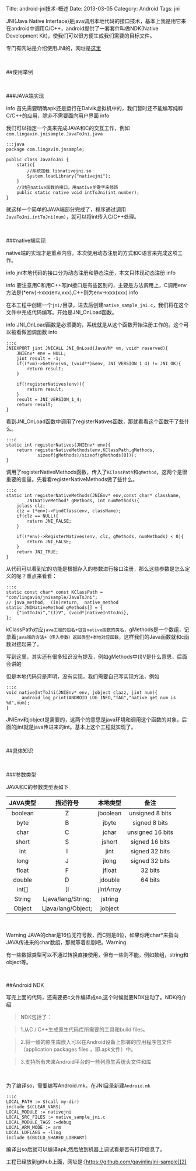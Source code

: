 Title: android-jni技术-概述
Date: 2013-03-05
Category: Android
Tags: jni

JNI(Java Native Interface)是java调用本地代码的接口技术，基本上我是用它来在android中调用C/C++，android提供了一套套件叫做NDK(Native Development Kit)，使我们可以很方便生成我们需要的目标文件。

专门有网站是介绍使用JNI的，网址是[这里][1]

<br/>

##使用举例

<br/>

###JAVA端实现

<span class="label label-info">info</span> 首先需要明确apk还是运行在Dalvik虚拟机中的，我们暂时还不能编写纯粹C/C++的应用，除非不需要面向用户界面 <span class="label label-info">info</span>

我们可以指定一个类来完成JAVA和C的交互工作，例如`com.lingavin.jnisample.JavaToJni.java`

    :::java
    package com.lingavin.jnsample;
    
    public class JavaToJni {
    	static{
    		//系统加载 libnativejni.so  
    		System.loadLibrary("nativejni");
    	}
    	//对应native函数的接口，用native关键字来修饰	
    	public static native void intToJni(int number); 
    }

就这样一个简单的JAVA端部分完成了，程序通过调用`JavaToJni.intToJni(num)`，就可以将int传入C/C++处理。

<br/>

###native端实现

native端的实现才是重点内容，本次使用动态注册的方式和C语言来完成这项工作。

<span class="label label-info">info</span> jni本地代码的接口分为动态注册和静态注册，本文只体现动态注册 <span class="label label-info">info</span>

<span class="label label-info">info</span> 要注意用C和用C++写jni接口是有些区别的，主要是方法调用上，C调用env方法是(*env)->xxx(env,xxx),C++则为env->xxx(xxx) <span class="label label-info">info</span>

在本工程中创建一个`jni/`目录，进去后创建`native_sample_jni.c`，我们将在这个文件中完成代码编写。开始是JNI_OnLoad函数。

<span class="label label-info">info</span> JNI_OnLoad函数是必须要的，系统就是从这个函数开始注册工作的。这个可以被看做回调函数 <span class="label label-info">info</span>

    :::c 
    JNIEXPORT jint JNICALL JNI_OnLoad(JavaVM* vm, void* reserved){
    	JNIEnv* env = NULL;
    	jint result = -1;
    	if((*vm)->GetEnv(vm, (void**)&env, JNI_VERSION_1_4) != JNI_OK){
    		return result;
    	}
    
    	if(!registerNatives(env)){
    		return result;
    	}
    	result = JNI_VERSION_1_4;
    	return result;
    }

看到JNI_OnLoad函数中调用了registerNatives函数，那就看看这个函数干了些什么。

    :::c
    static int registerNatives(JNIEnv* env){
    	return registerNativeMethods(env,KClassPath,gMethods,
    			sizeof(gMethods)/sizeof(gMethods[0]));
    }

调用了registerNativeMethods函数，传入了`KClassPath`和`gMethod`，这两个是很重要的变量。先看看registerNativeMethods做了些什么。

    :::c
    static int registerNativeMethods(JNIEnv* env,const char* className,
    		JNINativeMethod* gMethods, int numMethods){
    	jclass clz;
    	clz = (*env)->FindClass(env, className);
    	if(clz == NULL){
    		return JNI_FALSE;
    	}
    
    	if((*env)->RegisterNatives(env, clz, gMethods, numMethods) < 0){
    		return JNI_FALSE;
    	}
    	return JNI_TRUE;
    }

从代码可以看到它的功能是根据存入的参数进行接口注册，那么这些参数是怎么定义的呢？重点来看看：

    :::c
    static const char* const KClassPath = "com/lingavin/jnisample/JavaToJni";
    // java_method,  (in)return,  native_method
    static JNINativeMethod gMethods[] = {
    	{"intToJni","(I)V", (void*)nativeIntToJni},
    };

kClassPath对应`java工程的包名+包含native函数的类名`，gMethods是一个数组，记录着`java端的方法+（传入参数）返回类型+本地对应函数`，这样我们的Java函数就和c函数对接起来了。

<span class="label label-info"> 写到这里，其实还有很多知识没有提及，例如gMethods中(I)V是什么意思，后面会讲的 <span class="label label-info">

但是本地代码只是声明，没有实现，我们需要自己写实现方法，例如

    :::c
    void nativeIntToJni(JNIEnv* env, jobject clazz, jint num){
    	__android_log_print(ANDROID_LOG_INFO,"TAG","native get num is %d",num);
    }

JNIEnv和jobject是需要的，这两个的意思是java环境和调用这个函数的对象，后面的jint就是java传进来的int。基本上这个工程就实现了。

<br/>

##具体知识

<br/>

###参数类型

JAVA和C的参数类型表如下

JAVA类型 | 描述符号 | 本地类型 | 备注
:------:|:------:|:------:|:------:
boolean|Z|jboolean|unsigned 8 bits
byte|B|jbyte|signed 8 bits
char|C|jchar|unsigned 16 bits
short|S|jshort|signed 16 bits
int|I|jint|signed 32 bits
long|J|jlong|signed 32 bits
float|F|jfloat|32 bits
double|D|jdouble|64 bits
int[]|[I|jIntArray|
String|Ljava/lang/String;|jstring|
Object|Ljava/lang/Object;|jobject|

<br/>

<span class="label label-warning">Warning</span> JAVA的char是16位无符号数，而C则是8位，如果你用char*来指向JAVA传进来的char数组，那就等着悲剧吧。<span class="label label-warning">Warning</span>


有一些数据类型可以不通过转换直接使用，但有一些则不能，例如数组，string和object等。

<br/>

##Android NDK

写完上面的代码，还需要把c文件编译成so,这个时候就要NDK出动了。NDK的介绍

>NDK包括了：

>1.从C / C++生成原生代码库所需要的工具和build files。

>2.将一致的原生库嵌入可以在Android设备上部署的应用程序包文件（application packages files ，即.apk文件）中。

>3.支持所有未来Android平台的一些列原生系统头文件和库

<br/>

为了编译so，需要编写Android.mk，在JNI目录新建`Android.mk`

    :::c
    LOCAL_PATH := $(call my-dir)
    include $(CLEAR_VARS)
    LOCAL_MODULE := nativejni
    LOCAL_SRC_FILES := native_sample_jni.c
    LOCAL_MODULE_TAGS :=debug
    LOCAL_ARM_MODE := arm
    LOCAL_LDFLAGS = -llog
    include $(BUILD_SHARED_LIBRARY)

编译出so后就可以编译apk,然后放到机器上调试看是否有打印信息了。

工程已经放到github上面，网址是:[https://github.com/gavinlin/jni-sample][2]

[1]: http://192.9.162.55/docs/books/jni/html/jniTOC.html
[2]: https://github.com/gavinlin/jni-sample

